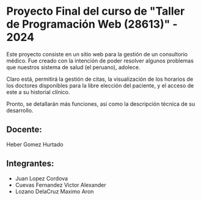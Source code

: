 # Proyecto Final del curso de "Taller de Programación Web (28613)" - 2024
Este proyecto consiste en un sitio web para la gestión de un consultorio médico. Fue creado con la intención de poder resolver algunos problemas que nuestros sistema de salud (el peruano), adolece.

Claro está, permitirá la gestión de citas, la visualización de los horarios de los doctores disponibles para la libre elección del paciente, y el acceso de este a su historial clínico.

Pronto, se detallarán más funciones, así como la descripción técnica de su desarrollo.

## Docente:
Heber Gomez Hurtado 

## Integrantes:
- Juan Lopez Cordova
- Cuevas Fernandez Victor Alexander
- Lozano DelaCruz Maximo Aron